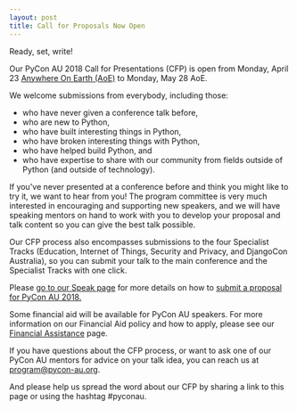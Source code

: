 ```yaml
---
layout: post
title: Call for Proposals Now Open
---
```


Ready, set, write!

Our PyCon AU 2018 Call for Presentations (CFP) is open from Monday, April 23 [Anywhere On Earth (AoE)](https://en.wikipedia.org/wiki/Anywhere_on_Earth) to Monday, May 28 AoE.

We welcome submissions from everybody, including those:
* who have never given a conference talk before,
* who are new to Python,
* who have built interesting things in Python,
* who have broken interesting things with Python,
* who have helped build Python, and
* who have expertise to share with our community from fields outside of Python (and outside of technology).

If you've never presented at a conference before and think you might like to try it, we want to hear from you! The program committee is very much interested in encouraging and supporting new speakers, and we will have speaking mentors on hand to work with you to develop your proposal and talk content so you can give the best talk possible.

Our CFP process also encompasses submissions to the four Specialist Tracks (Education, Internet of Things, Security and Privacy, and DjangoCon Australia), so you can submit your talk to the main conference and the Specialist Tracks with one click.

Please [go to our Speak page](https://2018.pycon-au.org/speak) for more details on how to [submit a proposal for PyCon AU 2018.](https://www.papercall.io/pyconau2018)

Some financial aid will be available for PyCon AU speakers. For more information on our Financial Aid policy and how to apply, please see our [Financial Assistance](https://2018.pycon-au.org/assistance/) page.

If you have questions about the CFP process, or want to ask one of our PyCon AU mentors for advice on your talk idea, you can reach us at [program@pycon-au.org](mailto:program@pycon-au.org).

And please help us spread the word about our CFP by sharing a link to this page or using the hashtag #pyconau.



